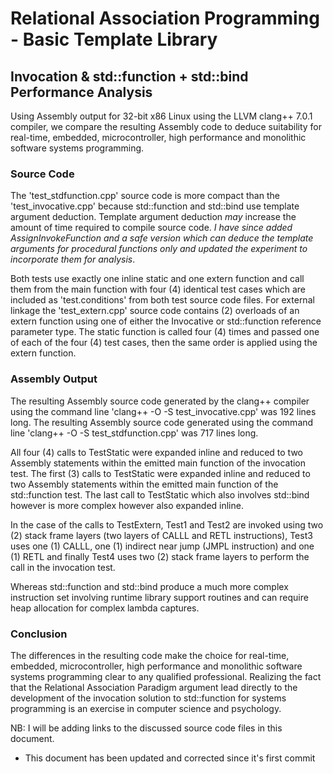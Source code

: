 # Relational Association Programming - Basic Template Library

## Invocation & std::function + std::bind Performance Analysis

Using Assembly output for 32-bit x86 Linux using the LLVM clang++ 7.0.1 
compiler, we compare the resulting Assembly code to deduce suitability for
real-time, embedded, microcontroller, high performance and monolithic software
systems programming.

### Source Code

The 'test_stdfunction.cpp' source code is more compact than the 
'test_invocative.cpp' because std::function and std::bind use template argument
deduction.  Template argument deduction *may* increase the amount of time 
required to compile source code.  *I have since added AssignInvokeFunction and a 
safe version which can deduce the template arguments for procedural functions 
only and updated the experiment to incorporate them for analysis*.

Both tests use exactly one inline static and one extern function and call them
from the main function with four (4) identical test cases which are included as
'test.conditions' from both test source code files.  For external linkage
the 'test_extern.cpp' source code contains (2) overloads of an extern function
using one of either the Invocative or std::function reference parameter type.
The static function is called four (4) times and passed one of each of the four
(4) test cases, then the same order is applied using the extern function.

### Assembly Output

The resulting Assembly source code generated by the clang++ compiler using
the command line 'clang++ -O -S test_invocative.cpp' was 192 lines long.  The
resulting Assembly source code generated using the command line 
'clang++ -O -S test_stdfunction.cpp' was 717 lines long.

All four (4) calls to TestStatic were expanded inline and reduced to two
Assembly statements within the emitted main function of the invocation test.
The first (3) calls to TestStatic were expanded inline and reduced to two 
Assembly statements within the emitted main function of the std::function test.
The last call to TestStatic which also involves std::bind however is more 
complex however also expanded inline.

In the case of the calls to TestExtern, Test1 and Test2 are invoked using two 
(2) stack frame layers (two layers of CALLL and RETL instructions), Test3 uses
one (1) CALLL, one (1) indirect near jump (JMPL instruction) and one (1) RETL 
and finally Test4 uses two (2) stack frame layers to perform the call in the 
invocation test.

Whereas std::function and std::bind produce a much more complex instruction set
involving runtime library support routines and can require heap allocation for 
complex lambda captures.

### Conclusion

The differences in the resulting code make the choice for real-time, embedded, 
microcontroller, high performance and monolithic software systems programming 
clear to any qualified professional.  Realizing the fact that the Relational 
Association Paradigm argument lead directly to the development of the invocation 
solution to std::function for systems programming is an exercise in computer 
science and psychology.

NB: I will be adding links to the discussed source code files in this document. 
    
* This document has been updated and corrected since it's first commit

